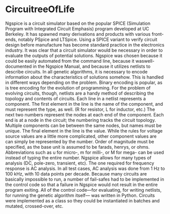 # CircuitreeOfLife

Ngspice is a circuit simulator based on the popular SPICE (Simulation Program with Integrated Circuit Emphasis) program developed at UC Berkeley. It has spawned many derivations and products with various front-ends, notably PSpice and LTSpice. Using a SPICE variant to verify circuit design before manufacture has become standard practice in the electronics industry.
It was clear that a circuit simulator would be necessary in order to evaluate the outputs of potential solutions. Ngspice was chosen because it could be easily automated from the command line, because it waswell-documented in the Ngspice Manual, and because it utilizes netlists to describe circuits.
In all genetic algorithms, it is necessary to encode information about the characteristics of solutions somehow. This is handled in different ways depending on the problem. Binary encoding is popular, as is tree encoding for the evolution of programming. For the problem of evolving circuits, though, netlists are a handy method of describing the topology and contents of circuits.
Each line in a netlist represents a component. The first element in the line is the name of the component, and must represent the type, as well. (R for resistor, L for inductor, etc.) The next two numbers represent the nodes at each end of the component. Each end is at a node in the circuit; the numbering tracks the circuit topology. Multiple components can be between the same nodes, but names must be unique. The final element in the line is the value. While the rules for voltage source values are a little more complicated, other component values are can simply be represented by the number. Order of magnitude must be specified, as the base unit is assumed to be farads, henrys, or ohms. Abbreviations such as u for micro-, m for milli-, or M for mega- can be used instead of typing the entire number.
Ngspice allows for many types of analysis (DC, pole-zero, transient, etc). The one required for frequency response is AC analysis. In all test cases, AC analysis was done from 1 Hz to 100 kHz, with 10 data points per decade. Because many circuits are basically impossible to run, a number of fail-safes had to be implemented in the control code so that a failure in Ngspice would not result in the entire program exiting.
All of the control code––for evaluating, for writing netlists, for running the genetic algorithm itself–– was written in Python. Circuits were implemented as a class so they could be instantiated in batches and mutated, crossed-over, etc.
